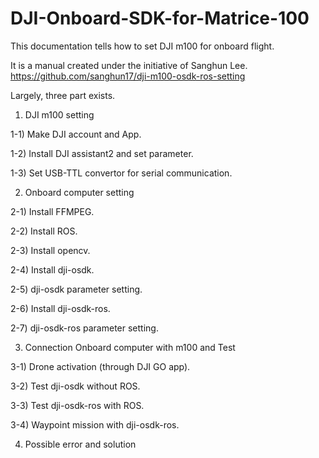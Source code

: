 # DJI-Onboard-SDK-for-Matrice-100

This documentation tells how to set DJI m100 for onboard flight.

It is a manual created under the initiative of Sanghun Lee.
https://github.com/sanghun17/dji-m100-osdk-ros-setting

Largely, three part exists.



1. DJI m100 setting

1-1) Make DJI account and App.

1-2) Install DJI assistant2 and set parameter.

1-3) Set USB-TTL convertor for serial communication.




2. Onboard computer setting

2-1) Install FFMPEG.

2-2) Install ROS.

2-3) Install opencv.

2-4) Install dji-osdk.

2-5) dji-osdk parameter setting.

2-6) Install dji-osdk-ros.

2-7) dji-osdk-ros parameter setting.




3. Connection Onboard computer with m100 and Test

3-1) Drone activation (through DJI GO app).

3-2) Test dji-osdk without ROS.

3-3) Test dji-osdk-ros with ROS.

3-4) Waypoint mission with dji-osdk-ros.




4. Possible error and solution
